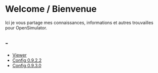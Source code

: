 # Welcome / Bienvenue

Ici je vous partage mes connaissances, informations et autres trouvailles pour OpenSimulator.

## -

  * [Viewer](VIEWER.md)
  * [Config 0.9.2.2](Config/0.9.2.2)
  * [Config 0.9.3.0](Config/0.9.3.0)
